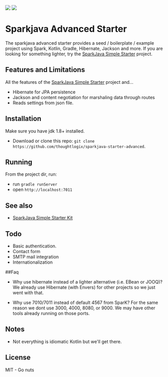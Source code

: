 ![](https://img.shields.io/travis/thoughtlogix/sparkjava-starter-advanced.svg) 
![](https://img.shields.io/github/license/thoughtlogix/sparkjava-starter-advanced.svg)

# Sparkjava Advanced Starter

The sparkjava advanced starter provides a seed / boilerplate / example project using Spark, Kotlin, Gradle, Hibernate, Jackson and more.  If you are looking for something lighter, try the [SparkJava Simple Starter](https://github.com/thoughtlogix/sparkjava-starter-simple) project.

## Features and Limitations

All the features of the [SparkJava Simple Starter](https://github.com/thoughtlogix/sparkjava-starter-simple) project and...

* Hibernate for JPA persistence
* Jackson and content negotiation for marshaling data through routes
* Reads settings from json file.

## Installation

Make sure you have jdk 1.8+ installed.

* Download or clone this repo: `git clone https://github.com/thoughtlogix/sparkjava-starter-advanced`.

## Running

From the project dir, run:

* run `gradle runServer`
* open `http://localhost:7011`

## See also

* [SparkJava Simple Starter Kit](https://github.com/thoughtlogix/sparkjava-starter-simple)

## Todo

* Basic authentication.
* Contact form
* SMTP mail integration
* Internationalization

##Faq

* Why use hibernate instead of a lighter alternative (i.e. EBean or JOOQ)?
We already use Hibernate (with Envers) for other projects so we just went with that.

* Why use 7010/7011 instead of default 4567 from SparK?
For the same reason we dont use 3000, 4000, 8080, or 9000.  We may have other tools already running on those ports.


## Notes

* Not everything is idiomatic Kotlin but we'll get there.

## License

MIT - Go nuts

